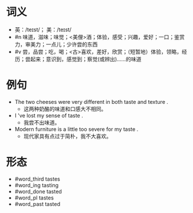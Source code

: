 # 词义
- 英：/teɪst/； 美：/teɪst/
- #n 味道，滋味；味觉；<美俚>酒；体验，感受；兴趣，爱好；一口；鉴赏力，审美力；一点儿；少许尝的东西
- #v 尝，品尝；吃，喝；<古>喜欢，差好，欣赏；（短暂地）体验，领略，经历；尝起来；意识到，感觉到；察觉(或辨出)……的味道
# 例句
- The two cheeses were very different in both taste and texture .
	- 这两种奶酪的味道和口感大不相同。
- I 've lost my sense of taste .
	- 我尝不出味道。
- Modern furniture is a little too severe for my taste .
	- 现代家具有点过于简朴，我不大喜欢。
# 形态
- #word_third tastes
- #word_ing tasting
- #word_done tasted
- #word_pl tastes
- #word_past tasted

